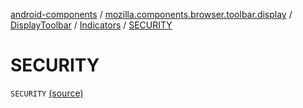 [android-components](../../../index.md) / [mozilla.components.browser.toolbar.display](../../index.md) / [DisplayToolbar](../index.md) / [Indicators](index.md) / [SECURITY](./-s-e-c-u-r-i-t-y.md)

# SECURITY

`SECURITY` [(source)](https://github.com/mozilla-mobile/android-components/blob/master/components/browser/toolbar/src/main/java/mozilla/components/browser/toolbar/display/DisplayToolbar.kt#L77)